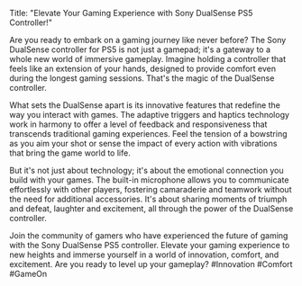 Title: "Elevate Your Gaming Experience with Sony DualSense PS5 Controller!"

Are you ready to embark on a gaming journey like never before? The Sony DualSense controller for PS5 is not just a gamepad; it's a gateway to a whole new world of immersive gameplay. Imagine holding a controller that feels like an extension of your hands, designed to provide comfort even during the longest gaming sessions. That's the magic of the DualSense controller.

What sets the DualSense apart is its innovative features that redefine the way you interact with games. The adaptive triggers and haptics technology work in harmony to offer a level of feedback and responsiveness that transcends traditional gaming experiences. Feel the tension of a bowstring as you aim your shot or sense the impact of every action with vibrations that bring the game world to life.

But it's not just about technology; it's about the emotional connection you build with your games. The built-in microphone allows you to communicate effortlessly with other players, fostering camaraderie and teamwork without the need for additional accessories. It's about sharing moments of triumph and defeat, laughter and excitement, all through the power of the DualSense controller.

Join the community of gamers who have experienced the future of gaming with the Sony DualSense PS5 controller. Elevate your gaming experience to new heights and immerse yourself in a world of innovation, comfort, and excitement. Are you ready to level up your gameplay? #Innovation #Comfort #GameOn